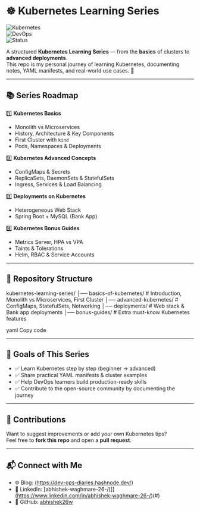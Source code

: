 # ☸️ Kubernetes Learning Series  

![Kubernetes](https://img.shields.io/badge/Kubernetes-CloudNative-blue?logo=kubernetes&logoColor=white)  
![DevOps](https://img.shields.io/badge/DevOps-Practices-orange?logo=linux&logoColor=white)  
![Status](https://img.shields.io/badge/Status-Active-success?style=flat)  

A structured **Kubernetes Learning Series** — from the **basics** of clusters to **advanced deployments**.  
This repo is my personal journey of learning Kubernetes, documenting notes, YAML manifests, and real-world use cases. 🚀  

---

## 📚 Series Roadmap  

1️⃣ **Kubernetes Basics**  
   - Monolith vs Microservices  
   - History, Architecture & Key Components  
   - First Cluster with `kind`  
   - Pods, Namespaces & Deployments  

2️⃣ **Kubernetes Advanced Concepts**  
   - ConfigMaps & Secrets  
   - ReplicaSets, DaemonSets & StatefulSets  
   - Ingress, Services & Load Balancing  

3️⃣ **Deployments on Kubernetes**  
   - Heterogeneous Web Stack  
   - Spring Boot + MySQL (Bank App)  

4️⃣ **Kubernetes Bonus Guides**  
   - Metrics Server, HPA vs VPA  
   - Taints & Tolerations  
   - Helm, RBAC & Service Accounts  

---

## 📂 Repository Structure  

kubernetes-learning-series/
│── basics-of-kubernetes/ # Introduction, Monolith vs Microservices, First Cluster
│── advanced-kubernetes/ # ConfigMaps, StatefulSets, Networking
│── deployments/ # Web stack & Bank app deployments
│── bonus-guides/ # Extra must-know Kubernetes features

yaml
Copy code

---

## 🎯 Goals of This Series  

- ✅ Learn Kubernetes step by step (beginner → advanced)  
- ✅ Share practical YAML manifests & cluster examples  
- ✅ Help DevOps learners build production-ready skills  
- ✅ Contribute to the open-source community by documenting the journey  

---

## 🤝 Contributions  

Want to suggest improvements or add your own Kubernetes tips?  
Feel free to **fork this repo** and open a **pull request**.  

---

## 📬 Connect with Me  

- 🌐 Blog: [(https://dev-ops-diaries.hashnode.dev/)](#)  
- 💼 LinkedIn: [abhishek-waghmare-26-/)]](https://www.linkedin.com/in/abhishek-waghmare-26-/)(#)  
- 🐙 GitHub: [abhishek26w](#)  
